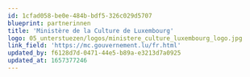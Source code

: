 ```yaml
---
id: 1cfad058-be0e-484b-bdf5-326c029d5707
blueprint: partnerinnen
title: 'Ministère de la Culture de Luxembourg'
logo: 05_unterstuezen/logos/ministere_culture_luxembourg_logo.jpg
link_field: 'https://mc.gouvernement.lu/fr.html'
updated_by: f6128d7d-0471-44e5-b89a-e3213d7a0925
updated_at: 1657377246
---
```

